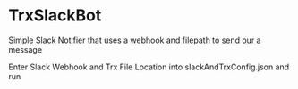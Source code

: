 # TrxSlackBot

Simple Slack Notifier that uses a webhook and filepath to send our a message

Enter Slack Webhook and Trx File Location into slackAndTrxConfig.json and run
